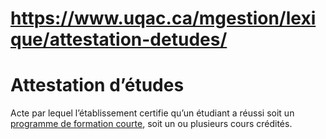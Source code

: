 # https://www.uqac.ca/mgestion/lexique/attestation-detudes/

# Attestation d’études
Acte par lequel l’établissement certifie qu’un étudiant a réussi soit un [programme de formation courte](https://www.uqac.ca/mgestion/lexique/attestation-detudes/<https:/www.uqac.ca/mgestion/lexique/programme-de-formation-courte/>), soit un ou plusieurs cours crédités.
